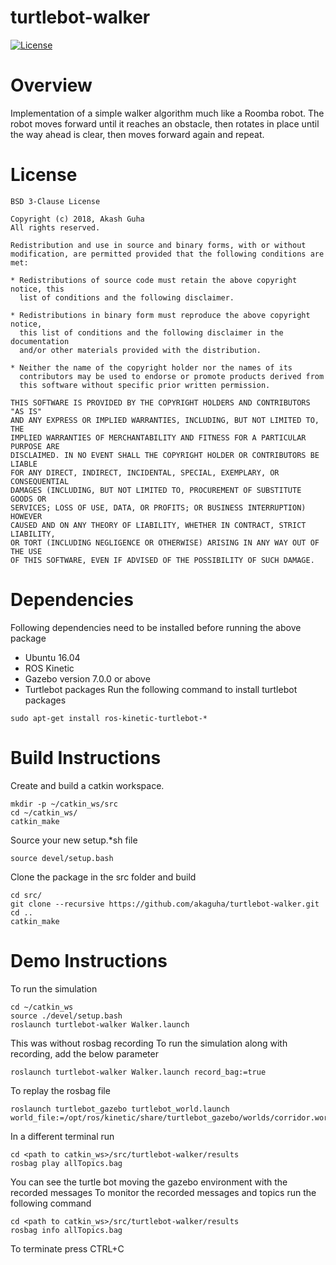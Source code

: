 # turtlebot-walker
[![License](https://img.shields.io/badge/License-BSD%203--Clause-green.svg)](https://opensource.org/licenses/BSD-3-Clause)

# Overview
Implementation of a simple walker algorithm much like a Roomba robot. The robot moves forward until it reaches an obstacle, then rotates in place until the way ahead is clear, then moves forward again and repeat.

# License
```
BSD 3-Clause License

Copyright (c) 2018, Akash Guha
All rights reserved.

Redistribution and use in source and binary forms, with or without
modification, are permitted provided that the following conditions are met:

* Redistributions of source code must retain the above copyright notice, this
  list of conditions and the following disclaimer.

* Redistributions in binary form must reproduce the above copyright notice,
  this list of conditions and the following disclaimer in the documentation
  and/or other materials provided with the distribution.

* Neither the name of the copyright holder nor the names of its
  contributors may be used to endorse or promote products derived from
  this software without specific prior written permission.

THIS SOFTWARE IS PROVIDED BY THE COPYRIGHT HOLDERS AND CONTRIBUTORS "AS IS"
AND ANY EXPRESS OR IMPLIED WARRANTIES, INCLUDING, BUT NOT LIMITED TO, THE
IMPLIED WARRANTIES OF MERCHANTABILITY AND FITNESS FOR A PARTICULAR PURPOSE ARE
DISCLAIMED. IN NO EVENT SHALL THE COPYRIGHT HOLDER OR CONTRIBUTORS BE LIABLE
FOR ANY DIRECT, INDIRECT, INCIDENTAL, SPECIAL, EXEMPLARY, OR CONSEQUENTIAL
DAMAGES (INCLUDING, BUT NOT LIMITED TO, PROCUREMENT OF SUBSTITUTE GOODS OR
SERVICES; LOSS OF USE, DATA, OR PROFITS; OR BUSINESS INTERRUPTION) HOWEVER
CAUSED AND ON ANY THEORY OF LIABILITY, WHETHER IN CONTRACT, STRICT LIABILITY,
OR TORT (INCLUDING NEGLIGENCE OR OTHERWISE) ARISING IN ANY WAY OUT OF THE USE
OF THIS SOFTWARE, EVEN IF ADVISED OF THE POSSIBILITY OF SUCH DAMAGE.
```

# Dependencies
Following dependencies need to be installed before running the above package
- Ubuntu 16.04
- ROS Kinetic
- Gazebo version 7.0.0 or above
- Turtlebot packages
Run the following command to install turtlebot packages
```
sudo apt-get install ros-kinetic-turtlebot-*
```

# Build Instructions
Create and build a catkin workspace.
```
mkdir -p ~/catkin_ws/src
cd ~/catkin_ws/
catkin_make
```
Source your new setup.*sh file
```
source devel/setup.bash
```
Clone the package in the src folder and build
```
cd src/
git clone --recursive https://github.com/akaguha/turtlebot-walker.git
cd ..
catkin_make
```

# Demo Instructions
To run the simulation
```
cd ~/catkin_ws
source ./devel/setup.bash
roslaunch turtlebot-walker Walker.launch
```
This was without rosbag recording
To run the simulation along with recording, add the below parameter
```
roslaunch turtlebot-walker Walker.launch record_bag:=true
```
To replay the rosbag file
```
roslaunch turtlebot_gazebo turtlebot_world.launch world_file:=/opt/ros/kinetic/share/turtlebot_gazebo/worlds/corridor.world
```
In a different terminal run
```
cd <path to catkin_ws>/src/turtlebot-walker/results
rosbag play allTopics.bag
```
You can see the turtle bot moving the gazebo environment with the recorded messages
To monitor the recorded messages and topics run the following command
```
cd <path to catkin_ws>/src/turtlebot-walker/results
rosbag info allTopics.bag
```
To terminate press CTRL+C

